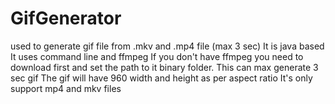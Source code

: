 # GifGenerator
used to generate gif file from .mkv and .mp4 file (max 3 sec)
It is java based
It uses command line and ffmpeg
If you don't have ffmpeg you need to download first and set the path to it binary folder.
This can max generate 3 sec gif
The gif will have 960 width and height as per aspect ratio
It's only support mp4 and mkv files
